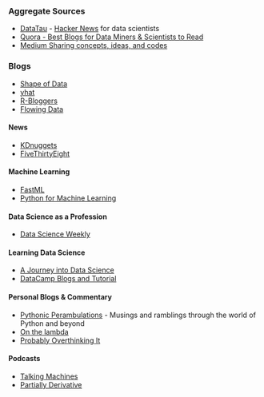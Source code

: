 ### Aggregate Sources

* [DataTau](http://www.datatau.com/) - [Hacker News](https://news.ycombinator.com/) for data scientists
* [Quora - Best Blogs for Data Miners & Scientists to Read](https://www.quora.com/Data-Science/What-are-the-best-blogs-for-data-miners-and-data-scientists-to-read?share=1)
* [Medium Sharing concepts, ideas, and codes](http://bit.ly/2CG7Mr6)

### Blogs

* [Shape of Data](http://shapeofdata.wordpress.com/)
* [yhat](http://blog.yhathq.com/)
* [R-Bloggers](http://www.r-bloggers.com/)
* [Flowing Data](https://flowingdata.com/)

#### News
* [KDnuggets](http://www.kdnuggets.com/)
* [FiveThirtyEight](http://fivethirtyeight.com/)

#### Machine Learning

* [FastML](http://fastml.com/)
* [Python for Machine Learning](http://pythonformachinelearning.wordpress.com/)

#### Data Science as a Profession

* [Data Science Weekly](http://www.datascienceweekly.org/blog)

#### Learning Data Science

* [A Journey into Data Science](http://ajourneyintodatascience.com/)
* [DataCamp Blogs and Tutorial](http://bit.ly/2m8MdbC)

#### Personal Blogs & Commentary

* [Pythonic Perambulations](https://jakevdp.github.io/) - Musings and ramblings through the world of Python and beyond
* [On the lambda](http://www.onthelambda.com/)
* [Probably Overthinking It](http://allendowney.blogspot.com/)

#### Podcasts
* [Talking Machines](http://www.thetalkingmachines.com/)
* [Partially Derivative](http://www.partiallyderivative.com/)
